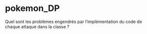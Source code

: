 # pokemon_DP

Quel sont les problèmes engendrés par l’implémentation du code de chaque attaque dans la classe ?

